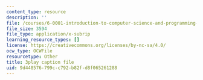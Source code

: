 ```yaml
---
content_type: resource
description: ''
file: /courses/6-0001-introduction-to-computer-science-and-programming-in-python-fall-2016/9d448576799cc792b82fd8f065261288_4gPwo38MNss.srt
file_size: 3594
file_type: application/x-subrip
learning_resource_types: []
license: https://creativecommons.org/licenses/by-nc-sa/4.0/
ocw_type: OCWFile
resourcetype: Other
title: 3play caption file
uid: 9d448576-799c-c792-b82f-d8f065261288
---
```

